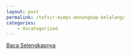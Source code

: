 ```yaml
---
layout: post
permalink: /tafsir-mimpi-menangkap-belalang/
categories:
    - Uncategorized
---
```


[Baca Selengkapnya](/07)